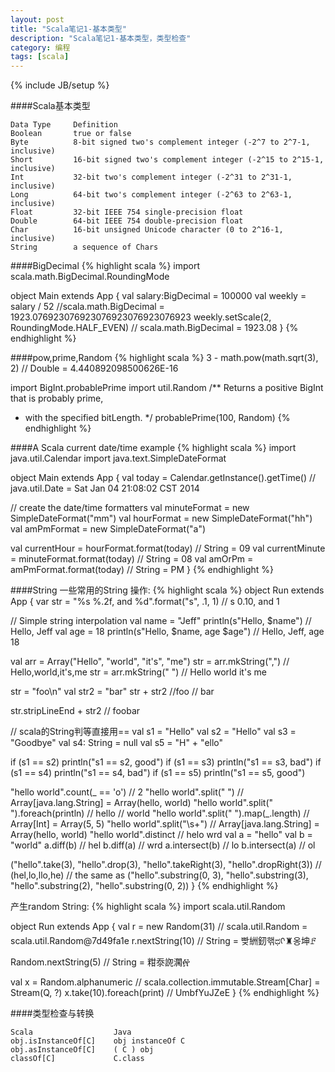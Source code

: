 ```yaml
---
layout: post
title: "Scala笔记1-基本类型"
description: "Scala笔记1-基本类型，类型检查"
category: 编程
tags: [scala]
---
```

{% include JB/setup %}

####Scala基本类型

    Data Type     Definition
    Boolean       true or false
    Byte          8-bit signed two's complement integer (-2^7 to 2^7-1, inclusive)
    Short         16-bit signed two's complement integer (-2^15 to 2^15-1, inclusive)
    Int           32-bit two's complement integer (-2^31 to 2^31-1, inclusive)
    Long          64-bit two's complement integer (-2^63 to 2^63-1, inclusive)
    Float         32-bit IEEE 754 single-precision float
    Double        64-bit IEEE 754 double-precision float
    Char          16-bit unsigned Unicode character (0 to 2^16-1, inclusive)
    String        a sequence of Chars

####BigDecimal
{% highlight scala %}
import scala.math.BigDecimal.RoundingMode

object Main extends App {
  val salary:BigDecimal = 100000
  val weekly = salary / 52 //scala.math.BigDecimal = 1923.076923076923076923076923076923
  weekly.setScale(2, RoundingMode.HALF_EVEN) // scala.math.BigDecimal = 1923.08
}
{% endhighlight %}

####pow,prime,Random
{% highlight scala %}
3 - math.pow(math.sqrt(3), 2) // Double = 4.440892098500626E-16

import BigInt.probablePrime
import util.Random
/** Returns a positive BigInt that is probably prime, 
 *  with the specified bitLength.
 */
probablePrime(100, Random)
{% endhighlight %}

####A Scala current date/time example
{% highlight scala %}
import java.util.Calendar
import java.text.SimpleDateFormat

object Main extends App {
  val today = Calendar.getInstance().getTime() // java.util.Date = Sat Jan 04 21:08:02 CST 2014

  // create the date/time formatters
  val minuteFormat = new SimpleDateFormat("mm")
  val hourFormat = new SimpleDateFormat("hh")
  val amPmFormat = new SimpleDateFormat("a")

  val currentHour = hourFormat.format(today)      // String = 09
  val currentMinute = minuteFormat.format(today)  // String = 08
  val amOrPm = amPmFormat.format(today)           // String = PM
}
{% endhighlight %}

####String
一些常用的String 操作:
{% highlight scala %}
object Run extends App {
  var str = "%s %.2f, and %d".format("s", .1, 1) // s 0.10, and 1
  
  // Simple string interpolation
  val name = "Jeff"
  println(s"Hello, $name") // Hello, Jeff
  val age = 18
  println(s"Hello, $name, age $age") // Hello, Jeff, age 18

  val arr = Array("Hello", "world", "it's", "me")
  str = arr.mkString(",") // Hello,world,it's,me
  str = arr.mkString(" ") // Hello world it's me

  str = "foo\n"
  val str2 = "bar"
  str + str2 //foo
             // bar
    
  str.stripLineEnd + str2 // foobar

  // scala的String判等直接用==
  val s1 = "Hello"
  val s2 = "Hello"
  val s3 = "Goodbye"
  val s4: String = null
  val s5 = "H" + "ello"

  if (s1 == s2) println("s1 == s2, good")
  if (s1 == s3) println("s1 == s3, bad")
  if (s1 == s4) println("s1 == s4, bad")
  if (s1 == s5) println("s1 == s5, good")
  
  "hello world".count(_ == 'o') // 2
  "hello world".split(" ") // Array[java.lang.String] = Array(hello, world)
  "hello world".split(" ").foreach(println) // hello
                                            // world
  "hello world".split(" ").map(_.length) //  Array[Int] = Array(5, 5)
  "hello world".split("\\s+") // Array[java.lang.String] = Array(hello, world)
  "hello world".distinct // helo wrd
  val a = "hello"
  val b = "world"
  a.diff(b) // hel
  b.diff(a) // wrd
  a.intersect(b) // lo
  b.intersect(a) // ol
  
  ("hello".take(3), "hello".drop(3), "hello".takeRight(3), "hello".dropRight(3)) // (hel,lo,llo,he)
  // the same as
  ("hello".substring(0, 3), "hello".substring(3), "hello".substring(2), "hello".substring(0, 2))
}
{% endhighlight %}

产生random String:
{% highlight scala %}
import scala.util.Random

object Run extends App {
  val r = new Random(31) // scala.util.Random = scala.util.Random@7d49fa1e
  r.nextString(10) // String = 빶絒釰핶ಧᡴ♜옹坤ꗓ
    
  Random.nextString(5) // String = 粓沗䛄㶒፼
    
  val x = Random.alphanumeric // scala.collection.immutable.Stream[Char] = Stream(Q, ?)
  x.take(10).foreach(print) // UmbfYuJZeE
}
{% endhighlight %}

####类型检查与转换
    
    Scala                  Java
    obj.isInstanceOf[C]    obj instanceOf C
    obj.asInstanceOf[C]    ( C ) obj
    classOf[C]             C.class  